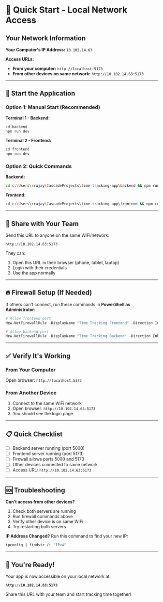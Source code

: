 # 🚀 Quick Start - Local Network Access

## Your Network Information

**Your Computer's IP Address:** `10.102.14.63`

**Access URLs:**
- **From your computer:** `http://localhost:5173`
- **From other devices on same network:** `http://10.102.14.63:5173`

---

## 🎯 Start the Application

### Option 1: Manual Start (Recommended)

**Terminal 1 - Backend:**
```bash
cd backend
npm run dev
```

**Terminal 2 - Frontend:**
```bash
cd frontend
npm run dev
```

### Option 2: Quick Commands

**Backend:**
```bash
cd c:\Users\rrajay\CascadeProjects\time-tracking-app\backend && npm run dev
```

**Frontend:**
```bash
cd c:\Users\rrajay\CascadeProjects\time-tracking-app\frontend && npm run dev
```

---

## 📱 Share with Your Team

Send this URL to anyone on the same WiFi/network:

```
http://10.102.14.63:5173
```

They can:
1. Open this URL in their browser (phone, tablet, laptop)
2. Login with their credentials
3. Use the app normally

---

## 🔥 Firewall Setup (If Needed)

If others can't connect, run these commands in **PowerShell as Administrator**:

```powershell
# Allow frontend port
New-NetFirewallRule -DisplayName "Time Tracking Frontend" -Direction Inbound -LocalPort 5173 -Protocol TCP -Action Allow

# Allow backend port
New-NetFirewallRule -DisplayName "Time Tracking Backend" -Direction Inbound -LocalPort 5000 -Protocol TCP -Action Allow
```

---

## ✅ Verify It's Working

### From Your Computer
Open browser: `http://localhost:5173`

### From Another Device
1. Connect to the same WiFi network
2. Open browser: `http://10.102.14.63:5173`
3. You should see the login page

---

## 📋 Quick Checklist

- [ ] Backend server running (port 5000)
- [ ] Frontend server running (port 5173)
- [ ] Firewall allows ports 5000 and 5173
- [ ] Other devices connected to same network
- [ ] Access URL: `http://10.102.14.63:5173`

---

## 🆘 Troubleshooting

**Can't access from other devices?**
1. Check both servers are running
2. Run firewall commands above
3. Verify other device is on same WiFi
4. Try restarting both servers

**IP Address Changed?**
Run this command to find your new IP:
```bash
ipconfig | findstr /i "IPv4"
```

---

## 🎉 You're Ready!

Your app is now accessible on your local network at:

**`http://10.102.14.63:5173`**

Share this URL with your team and start tracking time together!
